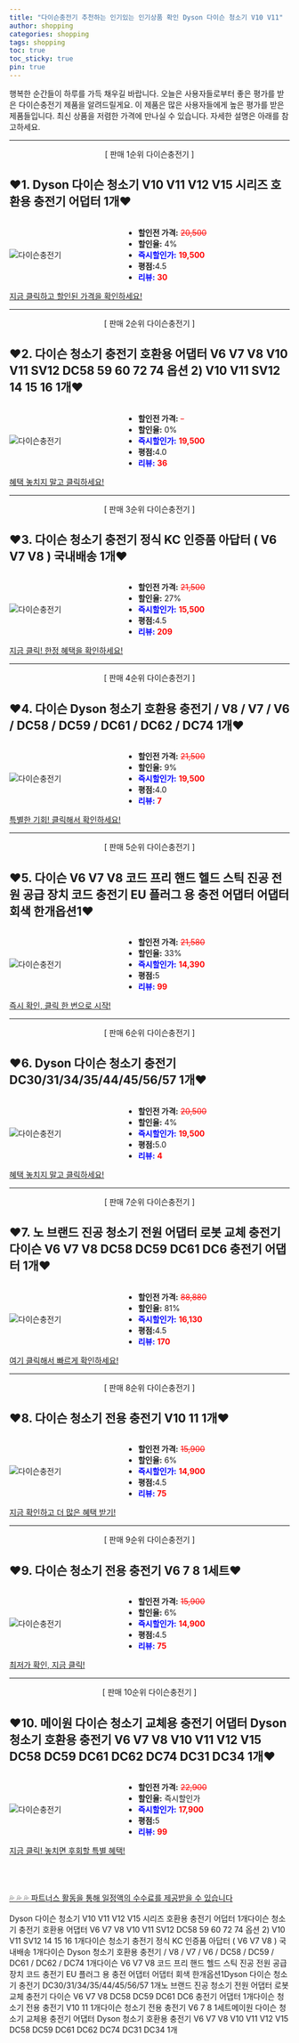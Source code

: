 ```yaml
---
title: "다이슨충전기 추천하는 인기있는 인기상품 확인 Dyson 다이슨 청소기 V10 V11"
author: shopping
categories: shopping
tags: shopping
toc: true
toc_sticky: true
pin: true
---
```

행복한 순간들이 하루를 가득 채우길 바랍니다. 오늘은 사용자들로부터 좋은 평가를 받은 다이슨충전기 제품을 알려드릴게요. 이 제품은 많은 사용자들에게 높은 평가를 받은 제품들입니다. 최신 상품을 저렴한 가격에 만나실 수 있습니다. 자세한 설명은 아래를 참고하세요.

---
<p class="toplist" style="margin: 0 auto; display: block; width: fit-content;">[ 판매 1순위 다이슨충전기 ]</p>

<h2><strong>❤️1. Dyson 다이슨 청소기 V10 V11 V12 V15 시리즈 호환용 충전기 어덥터 1개❤️</strong></h2>

<div style="display: flex; align-items: center;">
    <div style="flex: 0.4;">
        <img src="https://thumbnail8.coupangcdn.com/thumbnails/remote/230x230ex/image/vendor_inventory/0190/50ec42d46bca649d4f8206bce5c228b354bcd9d4a1ec5008acae4d8aeda1.png" alt="다이슨충전기" style="max-width: 100%;">
    </div>
    <div style="flex: 0.6; margin-left: 10px;">
        <ul>
            <li><strong>할인전 가격:</strong> <del style="color: red;">20,500</del></li>
            <li><strong>할인율:</strong> 4%</li>
            <li><span style='color:blue'><strong>즉시할인가:</strong></span> <span style='color:red'><strong>19,500</strong></span></li>
            <li><strong>평점:</strong>4.5</li>
            <li><span style='color:blue'><strong>리뷰:</strong></span> <span style='color:red'><strong>30</strong></span></li>
        </ul>
    </div>
</div>
<div class="center">
    <a href="https://William4Davisa.github.io?lptag=AF9450613&subid=githubio&pageKey=7670239468&traceid=V0-153&itemId=20459189003&vendorItemId=84482274670" class="myButton">
        지금 클릭하고 할인된 가격을 확인하세요!
    </a>
</div>


---
<p class="toplist" style="margin: 0 auto; display: block; width: fit-content;">[ 판매 2순위 다이슨충전기 ]</p>

<h2><strong>❤️2. 다이슨 청소기 충전기 호환용 어댑터 V6 V7 V8 V10 V11 SV12 DC58 59 60 72 74 옵션 2) V10 V11 SV12 14 15 16 1개❤️</strong></h2>

<div style="display: flex; align-items: center;">
    <div style="flex: 0.4;">
        <img src="https://thumbnail7.coupangcdn.com/thumbnails/remote/230x230ex/image/vendor_inventory/1177/2e6b1233297c685753121ece02fde8f3f834059a5fb49e523e01f635e75a.jpg" alt="다이슨충전기" style="max-width: 100%;">
    </div>
    <div style="flex: 0.6; margin-left: 10px;">
        <ul>
            <li><strong>할인전 가격:</strong> <del style="color: red;">-</del></li>
            <li><strong>할인율:</strong> 0%</li>
            <li><span style='color:blue'><strong>즉시할인가:</strong></span> <span style='color:red'><strong>19,500</strong></span></li>
            <li><strong>평점:</strong>4.0</li>
            <li><span style='color:blue'><strong>리뷰:</strong></span> <span style='color:red'><strong>36</strong></span></li>
        </ul>
    </div>
</div>
<div class="center">
    <a href="https://William4Davisa.github.io?lptag=AF9450613&subid=githubio&pageKey=8003558405&traceid=V0-153&itemId=22298117146&vendorItemId=79738051989" class="myButton">
        혜택 놓치지 말고 클릭하세요!
    </a>
</div>


---
<p class="toplist" style="margin: 0 auto; display: block; width: fit-content;">[ 판매 3순위 다이슨충전기 ]</p>

<h2><strong>❤️3. 다이슨 청소기 충전기 정식 KC 인증품 아답터 ( V6 V7 V8 ) 국내배송 1개❤️</strong></h2>

<div style="display: flex; align-items: center;">
    <div style="flex: 0.4;">
        <img src="https://thumbnail8.coupangcdn.com/thumbnails/remote/230x230ex/image/vendor_inventory/9848/29453ae92c551a9d0e184d570d9aa1de4e78e56f41f8822bf70fdb51bd4f.JPG" alt="다이슨충전기" style="max-width: 100%;">
    </div>
    <div style="flex: 0.6; margin-left: 10px;">
        <ul>
            <li><strong>할인전 가격:</strong> <del style="color: red;">21,500</del></li>
            <li><strong>할인율:</strong> 27%</li>
            <li><span style='color:blue'><strong>즉시할인가:</strong></span> <span style='color:red'><strong>15,500</strong></span></li>
            <li><strong>평점:</strong>4.5</li>
            <li><span style='color:blue'><strong>리뷰:</strong></span> <span style='color:red'><strong>209</strong></span></li>
        </ul>
    </div>
</div>
<div class="center">
    <a href="https://William4Davisa.github.io?lptag=AF9450613&subid=githubio&pageKey=6710836222&traceid=V0-153&itemId=15579355975&vendorItemId=82798425834" class="myButton">
        지금 클릭! 한정 혜택을 확인하세요!
    </a>
</div>


---
<p class="toplist" style="margin: 0 auto; display: block; width: fit-content;">[ 판매 4순위 다이슨충전기 ]</p>

<h2><strong>❤️4. 다이슨 Dyson 청소기 호환용 충전기 / V8 / V7 / V6 / DC58 / DC59 / DC61 / DC62 / DC74 1개❤️</strong></h2>

<div style="display: flex; align-items: center;">
    <div style="flex: 0.4;">
        <img src="https://thumbnail8.coupangcdn.com/thumbnails/remote/230x230ex/image/vendor_inventory/0190/50ec42d46bca649d4f8206bce5c228b354bcd9d4a1ec5008acae4d8aeda1.png" alt="다이슨충전기" style="max-width: 100%;">
    </div>
    <div style="flex: 0.6; margin-left: 10px;">
        <ul>
            <li><strong>할인전 가격:</strong> <del style="color: red;">21,500</del></li>
            <li><strong>할인율:</strong> 9%</li>
            <li><span style='color:blue'><strong>즉시할인가:</strong></span> <span style='color:red'><strong>19,500</strong></span></li>
            <li><strong>평점:</strong>4.0</li>
            <li><span style='color:blue'><strong>리뷰:</strong></span> <span style='color:red'><strong>7</strong></span></li>
        </ul>
    </div>
</div>
<div class="center">
    <a href="https://William4Davisa.github.io?lptag=AF9450613&subid=githubio&pageKey=6600673353&traceid=V0-153&itemId=14931399001&vendorItemId=78956391822" class="myButton">
        특별한 기회! 클릭해서 확인하세요!
    </a>
</div>


---
<p class="toplist" style="margin: 0 auto; display: block; width: fit-content;">[ 판매 5순위 다이슨충전기 ]</p>

<h2><strong>❤️5. 다이슨 V6 V7 V8 코드 프리 핸드 헬드 스틱 진공 전원 공급 장치 코드 충전기 EU 플러그 용 충전 어댑터 어댑터 회색 한개옵션1❤️</strong></h2>

<div style="display: flex; align-items: center;">
    <div style="flex: 0.4;">
        <img src="https://thumbnail6.coupangcdn.com/thumbnails/remote/230x230ex/image/vendor_inventory/e26a/c21fdfa151439f8dc0b79f31832e88ebdac104e2fd22114663852329abc1.jpg" alt="다이슨충전기" style="max-width: 100%;">
    </div>
    <div style="flex: 0.6; margin-left: 10px;">
        <ul>
            <li><strong>할인전 가격:</strong> <del style="color: red;">21,580</del></li>
            <li><strong>할인율:</strong> 33%</li>
            <li><span style='color:blue'><strong>즉시할인가:</strong></span> <span style='color:red'><strong>14,390</strong></span></li>
            <li><strong>평점:</strong>5</li>
            <li><span style='color:blue'><strong>리뷰:</strong></span> <span style='color:red'><strong>99</strong></span></li>
        </ul>
    </div>
</div>
<div class="center">
    <a href="https://William4Davisa.github.io?lptag=AF9450613&subid=githubio&pageKey=6770277563&traceid=V0-153&itemId=15894201961&vendorItemId=90559447456" class="myButton">
        즉시 확인, 클릭 한 번으로 시작!
    </a>
</div>


---
<p class="toplist" style="margin: 0 auto; display: block; width: fit-content;">[ 판매 6순위 다이슨충전기 ]</p>

<h2><strong>❤️6. Dyson 다이슨 청소기 충전기 DC30/31/34/35/44/45/56/57 1개❤️</strong></h2>

<div style="display: flex; align-items: center;">
    <div style="flex: 0.4;">
        <img src="https://thumbnail8.coupangcdn.com/thumbnails/remote/230x230ex/image/vendor_inventory/0190/50ec42d46bca649d4f8206bce5c228b354bcd9d4a1ec5008acae4d8aeda1.png" alt="다이슨충전기" style="max-width: 100%;">
    </div>
    <div style="flex: 0.6; margin-left: 10px;">
        <ul>
            <li><strong>할인전 가격:</strong> <del style="color: red;">20,500</del></li>
            <li><strong>할인율:</strong> 4%</li>
            <li><span style='color:blue'><strong>즉시할인가:</strong></span> <span style='color:red'><strong>19,500</strong></span></li>
            <li><strong>평점:</strong>5.0</li>
            <li><span style='color:blue'><strong>리뷰:</strong></span> <span style='color:red'><strong>4</strong></span></li>
        </ul>
    </div>
</div>
<div class="center">
    <a href="https://William4Davisa.github.io?lptag=AF9450613&subid=githubio&pageKey=6600648617&traceid=V0-153&itemId=14931312904&vendorItemId=78956350406" class="myButton">
        혜택 놓치지 말고 클릭하세요!
    </a>
</div>


---
<p class="toplist" style="margin: 0 auto; display: block; width: fit-content;">[ 판매 7순위 다이슨충전기 ]</p>

<h2><strong>❤️7. 노 브랜드 진공 청소기 전원 어댑터 로봇 교체 충전기 다이슨 V6 V7 V8 DC58 DC59 DC61 DC6 충전기 어댑터 1개❤️</strong></h2>

<div style="display: flex; align-items: center;">
    <div style="flex: 0.4;">
        <img src="https://thumbnail7.coupangcdn.com/thumbnails/remote/230x230ex/image/vendor_inventory/24da/d455a48a17d9824fd2efee23592b75e2c5a6238e1c3cf55ef663764034bd.jpg" alt="다이슨충전기" style="max-width: 100%;">
    </div>
    <div style="flex: 0.6; margin-left: 10px;">
        <ul>
            <li><strong>할인전 가격:</strong> <del style="color: red;">88,880</del></li>
            <li><strong>할인율:</strong> 81%</li>
            <li><span style='color:blue'><strong>즉시할인가:</strong></span> <span style='color:red'><strong>16,130</strong></span></li>
            <li><strong>평점:</strong>4.5</li>
            <li><span style='color:blue'><strong>리뷰:</strong></span> <span style='color:red'><strong>170</strong></span></li>
        </ul>
    </div>
</div>
<div class="center">
    <a href="https://William4Davisa.github.io?lptag=AF9450613&subid=githubio&pageKey=6429529026&traceid=V0-153&itemId=13869816236&vendorItemId=80677816619" class="myButton">
        여기 클릭해서 빠르게 확인하세요!
    </a>
</div>


---
<p class="toplist" style="margin: 0 auto; display: block; width: fit-content;">[ 판매 8순위 다이슨충전기 ]</p>

<h2><strong>❤️8. 다이슨 청소기 전용 충전기 V10 11 1개❤️</strong></h2>

<div style="display: flex; align-items: center;">
    <div style="flex: 0.4;">
        <img src="https://thumbnail6.coupangcdn.com/thumbnails/remote/230x230ex/image/vendor_inventory/13b8/18eb1eaa0ff74ec7c170eded1b494113f2c47e26529965ac80fc1d3458f7.jpg" alt="다이슨충전기" style="max-width: 100%;">
    </div>
    <div style="flex: 0.6; margin-left: 10px;">
        <ul>
            <li><strong>할인전 가격:</strong> <del style="color: red;">15,900</del></li>
            <li><strong>할인율:</strong> 6%</li>
            <li><span style='color:blue'><strong>즉시할인가:</strong></span> <span style='color:red'><strong>14,900</strong></span></li>
            <li><strong>평점:</strong>4.5</li>
            <li><span style='color:blue'><strong>리뷰:</strong></span> <span style='color:red'><strong>75</strong></span></li>
        </ul>
    </div>
</div>
<div class="center">
    <a href="https://William4Davisa.github.io?lptag=AF9450613&subid=githubio&pageKey=7000877125&traceid=V0-153&itemId=17168067111&vendorItemId=84340387044" class="myButton">
        지금 확인하고 더 많은 혜택 받기!
    </a>
</div>


---
<p class="toplist" style="margin: 0 auto; display: block; width: fit-content;">[ 판매 9순위 다이슨충전기 ]</p>

<h2><strong>❤️9. 다이슨 청소기 전용 충전기 V6 7 8 1세트❤️</strong></h2>

<div style="display: flex; align-items: center;">
    <div style="flex: 0.4;">
        <img src="https://thumbnail6.coupangcdn.com/thumbnails/remote/230x230ex/image/vendor_inventory/13b8/18eb1eaa0ff74ec7c170eded1b494113f2c47e26529965ac80fc1d3458f7.jpg" alt="다이슨충전기" style="max-width: 100%;">
    </div>
    <div style="flex: 0.6; margin-left: 10px;">
        <ul>
            <li><strong>할인전 가격:</strong> <del style="color: red;">15,900</del></li>
            <li><strong>할인율:</strong> 6%</li>
            <li><span style='color:blue'><strong>즉시할인가:</strong></span> <span style='color:red'><strong>14,900</strong></span></li>
            <li><strong>평점:</strong>4.5</li>
            <li><span style='color:blue'><strong>리뷰:</strong></span> <span style='color:red'><strong>75</strong></span></li>
        </ul>
    </div>
</div>
<div class="center">
    <a href="https://William4Davisa.github.io?lptag=AF9450613&subid=githubio&pageKey=7000877125&traceid=V0-153&itemId=17168067114&vendorItemId=84340387082" class="myButton">
        최저가 확인, 지금 클릭!
    </a>
</div>


---
<p class="toplist" style="margin: 0 auto; display: block; width: fit-content;">[ 판매 10순위 다이슨충전기 ]</p>

<h2><strong>❤️10. 메이원 다이슨 청소기 교체용 충전기 어댑터 Dyson 청소기 호환용 충전기 V6 V7 V8 V10 V11 V12 V15 DC58 DC59 DC61 DC62 DC74 DC31 DC34 1개❤️</strong></h2>

<div style="display: flex; align-items: center;">
    <div style="flex: 0.4;">
        <img src="https://thumbnail10.coupangcdn.com/thumbnails/remote/230x230ex/image/vendor_inventory/c5b3/7078dcc6e27cc7e194fa2882caeadd5458d4b780e6dec060c43b24cdc1af.jpg" alt="다이슨충전기" style="max-width: 100%;">
    </div>
    <div style="flex: 0.6; margin-left: 10px;">
        <ul>
            <li><strong>할인전 가격:</strong> <del style="color: red;">22,900</del></li>
            <li><strong>할인율:</strong> 즉시할인가</li>
            <li><span style='color:blue'><strong>즉시할인가:</strong></span> <span style='color:red'><strong>17,900</strong></span></li>
            <li><strong>평점:</strong>5</li>
            <li><span style='color:blue'><strong>리뷰:</strong></span> <span style='color:red'><strong>99</strong></span></li>
        </ul>
    </div>
</div>
<div class="center">
    <a href="https://William4Davisa.github.io?lptag=AF9450613&subid=githubio&pageKey=8215862105&traceid=V0-153&itemId=23598135746&vendorItemId=90623946176" class="myButton">
        지금 클릭! 놓치면 후회할 특별 혜택!
    </a>
</div>

<br><br><br>[💦 💦 💦 파트너스 활동을 통해 일정액의 수수료를 제공받을 수 있습니다](https://link.coupang.com/a/bcpT2c)<br><br>Dyson 다이슨 청소기 V10 V11 V12 V15 시리즈 호환용 충전기 어덥터 1개다이슨 청소기 충전기 호환용 어댑터 V6 V7 V8 V10 V11 SV12 DC58 59 60 72 74 옵션 2) V10 V11 SV12 14 15 16 1개다이슨 청소기 충전기 정식 KC 인증품 아답터 ( V6 V7 V8 ) 국내배송 1개다이슨 Dyson 청소기 호환용 충전기 / V8 / V7 / V6 / DC58 / DC59 / DC61 / DC62 / DC74 1개다이슨 V6 V7 V8 코드 프리 핸드 헬드 스틱 진공 전원 공급 장치 코드 충전기 EU 플러그 용 충전 어댑터 어댑터 회색 한개옵션1Dyson 다이슨 청소기 충전기 DC30/31/34/35/44/45/56/57 1개노 브랜드 진공 청소기 전원 어댑터 로봇 교체 충전기 다이슨 V6 V7 V8 DC58 DC59 DC61 DC6 충전기 어댑터 1개다이슨 청소기 전용 충전기 V10 11 1개다이슨 청소기 전용 충전기 V6 7 8 1세트메이원 다이슨 청소기 교체용 충전기 어댑터 Dyson 청소기 호환용 충전기 V6 V7 V8 V10 V11 V12 V15 DC58 DC59 DC61 DC62 DC74 DC31 DC34 1개